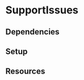 # SupportIssues

<!-- _summary of the purpose of the module and how it works_ -->

## Dependencies 

<!-- _list any dependencies on other modules or repos_ -->

## Setup 

<!-- Instructions for getting module working on the server -->

## Resources

<!-- _Links to any helpful resources like LabKey or Notion documentation or external sources used when developing this module_ -->

